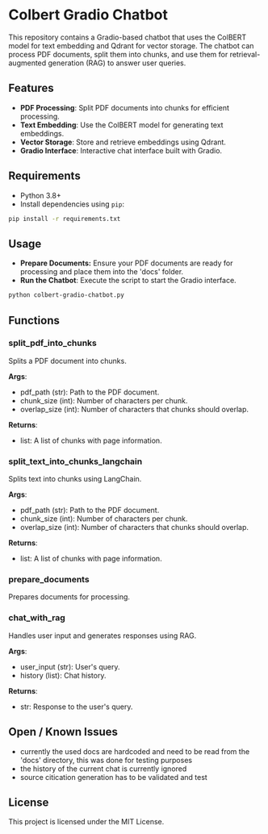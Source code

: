 # Colbert Gradio Chatbot

This repository contains a Gradio-based chatbot that uses the ColBERT model for text embedding and Qdrant for vector storage. The chatbot can process PDF documents, split them into chunks, and use them for retrieval-augmented generation (RAG) to answer user queries.

## Features

- **PDF Processing**: Split PDF documents into chunks for efficient processing.
- **Text Embedding**: Use the ColBERT model for generating text embeddings.
- **Vector Storage**: Store and retrieve embeddings using Qdrant.
- **Gradio Interface**: Interactive chat interface built with Gradio.

## Requirements

- Python 3.8+
- Install dependencies using `pip`:

```sh
pip install -r requirements.txt
```

## Usage
- **Prepare Documents:** Ensure your PDF documents are ready for processing and place them into the 'docs' folder.
- **Run the Chatbot**: Execute the script to start the Gradio interface.

```sh
python colbert-gradio-chatbot.py
```

## Functions

### split_pdf_into_chunks
Splits a PDF document into chunks.

**Args**:

- pdf_path (str): Path to the PDF document.
- chunk_size (int): Number of characters per chunk.
- overlap_size (int): Number of characters that chunks should overlap.

**Returns**:

- list: A list of chunks with page information.

### split_text_into_chunks_langchain
Splits text into chunks using LangChain.

**Args**:

- pdf_path (str): Path to the PDF document.
- chunk_size (int): Number of characters per chunk.
- overlap_size (int): Number of characters that chunks should overlap.

**Returns**:

- list: A list of chunks with page information.

### prepare_documents
Prepares documents for processing.

### chat_with_rag
Handles user input and generates responses using RAG.

**Args**:

- user_input (str): User's query.
- history (list): Chat history.

**Returns**:

- str: Response to the user's query.

## Open / Known Issues
- currently the used docs are hardcoded and need to be read from the 'docs' directory, this was done for testing purposes
- the history of the current chat is currently ignored
- source citication generation has to be validated and test

## License
This project is licensed under the MIT License.